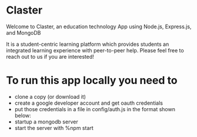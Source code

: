 # Claster
Welcome to Claster, an education technology App using Node.js, Express.js, and MongoDB

It is a student-centric learning platform which provides students an integrated learning experience with peer-to-peer help.
Please feel free to reach out to us if you are interested!

# To run this app locally you need to

- clone a copy (or download it)
- create a google developer account and get oauth credentials
- put those credentials in a file in config/auth.js in the format shown below:
- startup a mongodb server
- start the server with %npm start
